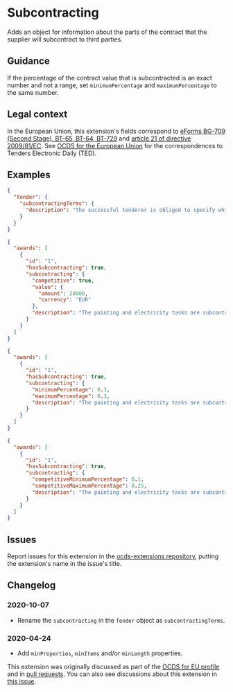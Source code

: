 # Subcontracting

Adds an object for information about the parts of the contract that the supplier will subcontract to third parties.

## Guidance

If the percentage of the contract value that is subcontracted is an exact number and not a range, set `minimumPercentage` and `maximumPercentage` to the same number.

## Legal context

In the European Union, this extension's fields correspond to [eForms BG-709 (Second Stage), BT-65, BT-64, BT-729](https://github.com/eForms/eForms) and [article 21 of directive 2009/81/EC](https://eur-lex.europa.eu/legal-content/EN/TXT/HTML/?uri=CELEX:32009L0081&from=EN#d1e2623-76-1). See [OCDS for the European Union](http://standard.open-contracting.org/profiles/eu/master/en/) for the correspondences to Tenders Electronic Daily (TED).

## Examples

```json
{
  "tender": {
    "subcontractingTerms": {
      "description": "The successful tenderer is obliged to specify which part or parts of the contract it intends to subcontract beyond the required percentage and to indicate the subcontractors already identified."
    }
  }
}
```

```json
{
  "awards": [
    {
      "id": "1",
      "hasSubcontracting": true,
      "subcontracting": {
        "competitive": true,
        "value": {
          "amount": 28000,
          "currency": "EUR"
        },
        "description": "The painting and electricity tasks are subcontracted."
      }
    }
  ]
}
```

```json
{
  "awards": [
    {
      "id": "1",
      "hasSubcontracting": true,
      "subcontracting": {
        "minimumPercentage": 0.3,
        "maximumPercentage": 0.3,
        "description": "The painting and electricity tasks are subcontracted."
      }
    }
  ]
}
```

```json
{
  "awards": [
    {
      "id": "1",
      "hasSubcontracting": true,
      "subcontracting": {
        "competitiveMinimumPercentage": 0.1,
        "competitiveMaximumPercentage": 0.25,
        "description": "The painting and electricity tasks are subcontracted."
      }
    }
  ]
}
```

## Issues

Report issues for this extension in the [ocds-extensions repository](https://github.com/open-contracting/ocds-extensions/issues), putting the extension's name in the issue's title.

## Changelog

### 2020-10-07

* Rename the `subcontracting` in the `Tender` object as `subcontractingTerms`.

### 2020-04-24

* Add `minProperties`, `minItems` and/or `minLength` properties.

This extension was originally discussed as part of the [OCDS for EU profile](https://github.com/open-contracting-extensions/european-union/issues) and in [pull requests](https://github.com/open-contracting-extensions/ocds_subcontracting_extension/pulls?q=is%3Apr+is%3Aclosed). You can also see discussions about this extension in [this issue](https://github.com/open-contracting-extensions/ocds_subcontracting_extension/issues/2).
